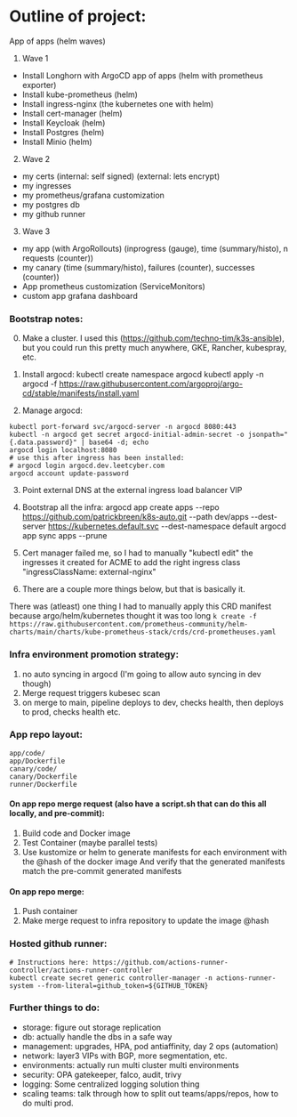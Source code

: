 # Outline of project:

App of apps (helm waves)

1. Wave 1
 * Install Longhorn with ArgoCD app of apps (helm with prometheus exporter)
 * Install kube-prometheus (helm)
 * Install ingress-nginx (the kubernetes one with helm)
 * Install cert-manager (helm)
 * Install Keycloak (helm)
 * Install Postgres (helm)
 * Install Minio (helm)

2. Wave 2
 * my certs (internal: self signed) (external: lets encrypt)
 * my ingresses
 * my prometheus/grafana customization
 * my postgres db
 * my github runner

3. Wave 3
 * my app (with ArgoRollouts) (inprogress (gauge), time (summary/histo), n requests (counter))
 * my canary (time (summary/histo), failures (counter), successes (counter))
 * App prometheus customization (ServiceMonitors)
 * custom app grafana dashboard

### Bootstrap notes:
0. Make a cluster. I used this (https://github.com/techno-tim/k3s-ansible), but you could run this pretty much anywhere, GKE, Rancher, kubespray, etc.

1. Install argocd:
kubectl create namespace argocd
kubectl apply -n argocd -f https://raw.githubusercontent.com/argoproj/argo-cd/stable/manifests/install.yaml

2. Manage argocd:
```
kubectl port-forward svc/argocd-server -n argocd 8080:443
kubectl -n argocd get secret argocd-initial-admin-secret -o jsonpath="{.data.password}" | base64 -d; echo
argocd login localhost:8080
# use this after ingress has been installed:
# argocd login argocd.dev.leetcyber.com
argocd account update-password
```

3. Point external DNS at the external ingress load balancer VIP

4. Bootstrap all the infra:
argocd app create apps --repo https://github.com/patrickbreen/k8s-auto.git --path dev/apps --dest-server https://kubernetes.default.svc --dest-namespace default
argocd app sync apps --prune

5. Cert manager failed me, so I had to manually "kubectl edit" the ingresses it created for ACME to add the right ingress class "ingressClassName: external-nginx"

6. There are a couple more things below, but that is basically it.


There was (atleast) one thing I had to manually apply this CRD manifest because argo/helm/kubernetes thought it was too long
`k create -f https://raw.githubusercontent.com/prometheus-community/helm-charts/main/charts/kube-prometheus-stack/crds/crd-prometheuses.yaml`

### Infra environment promotion strategy:
1. no auto syncing in argocd (I'm going to allow auto syncing in dev though)
2. Merge request triggers kubesec scan
3. on merge to main, pipeline deploys to dev, checks health, then deploys to prod, checks health etc.


### App repo layout:
```
app/code/
app/Dockerfile
canary/code/
canary/Dockerfile
runner/Dockerfile
```
#### On app repo merge request (also have a script.sh that can do this all locally, and pre-commit):
1. Build code and Docker image
2. Test Container (maybe parallel tests)
3. Use kustomize or helm to generate manifests for each environment with the @hash of the docker image
   And verify that the generated manifests match the pre-commit generated manifests

#### On app repo merge:
1. Push container
2. Make merge request to infra repository to update the image @hash

### Hosted github runner:
```
# Instructions here: https://github.com/actions-runner-controller/actions-runner-controller
kubectl create secret generic controller-manager -n actions-runner-system --from-literal=github_token=${GITHUB_TOKEN}
```

### Further things to do:
* storage: figure out storage replication
* db: actually handle the dbs in a safe way
* management: upgrades, HPA, pod antiaffinity, day 2 ops (automation)
* network: layer3 VIPs with BGP, more segmentation, etc.
* environments: actually run multi cluster multi environments
* security: OPA gatekeeper, falco, audit, trivy
* logging: Some centralized logging solution thing
* scaling teams: talk through how to split out teams/apps/repos, how to do multi prod.


